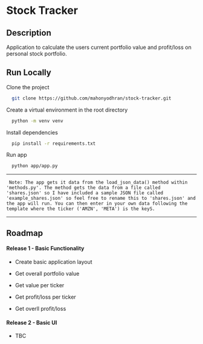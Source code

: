 # Stock Tracker

## Description
Application to calculate the users current portfolio value and profit/loss on personal stock portfolio.

## Run Locally

Clone the project

```bash
  git clone https://github.com/mahonyodhran/stock-tracker.git
```

Create a virtual environment in the root directory

```bash
  python -m venv venv
```

Install dependencies

```bash
  pip install -r requirements.txt
```

Run app

```bash
  python app/app.py
```

---

` Note: The app gets it data from the load_json_data() method within 'methods.py'. The method gets the data from a file called 'shares.json' so I have included a sample JSON file called 'example_shares.json' so feel free to rename this to 'shares.json' and the app will run. You can then enter in your own data following the template where the ticker ('AMZN', 'META') is the keyS.`

---


## Roadmap

#### Release 1 - Basic Functionality

- Create basic application layout

- Get overall portfolio value

- Get value per ticker

- Get profit/loss per ticker

- Get overll profit/loss

#### Release 2 - Basic UI

- TBC